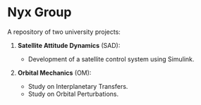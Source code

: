 # Nyx Group

A repository of two university projects:

1) **Satellite Attitude Dynamics** (SAD):
    - Development of a satellite control system using Simulink.

3) **Orbital Mechanics** (OM):
    -  Study on Interplanetary Transfers.
    -  Study on Orbital Perturbations.
